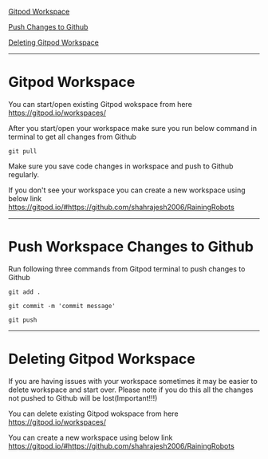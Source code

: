 [Gitpod Workspace](#1)

[Push Changes to Github](#2)

[Deleting Gitpod Workspace](#3)

-------
<a name="1"/>

# Gitpod Workspace

You can  start/open existing Gitpod wokspace from here https://gitpod.io/workspaces/

After you start/open your workspace make sure you run below command in terminal to get all changes from Github

`git pull`

Make sure you save code changes in workspace and push to Github regularly. 

If you don't see your workspace you can create a new workspace using below link
https://gitpod.io/#https://github.com/shahrajesh2006/RainingRobots


-------
<a name="2"/>

# Push Workspace Changes to Github

Run following three commands from Gitpod terminal to push changes to Github

`git add .`

`git commit -m 'commit message'`

`git push`

------
<a name="3"/>

# Deleting Gitpod Workspace

If you are having issues with your workspace sometimes it may be easier to delete workspace and start over.
Please note if you do this all the changes not pushed to Github will be lost(Important!!!)

You can  delete existing Gitpod wokspace from here https://gitpod.io/workspaces/

You can create a new workspace using below link
https://gitpod.io/#https://github.com/shahrajesh2006/RainingRobots
